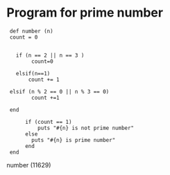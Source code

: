 
 #  Program for prime number
     
     def number (n)
     count = 0
      
       
       if (n == 2 || n == 3 )
            count=0

       elsif(n==1)
           count += 1
         
     elsif (n % 2 == 0 || n % 3 == 0)
            count +=1
       
     end
 
          if (count == 1)
              puts "#{n} is not prime number"
          else 
            puts "#{n} is prime number"
          end
     end

number (11629)
